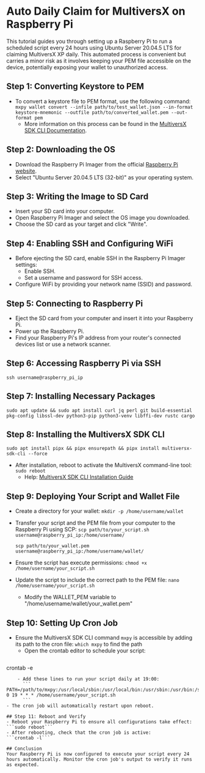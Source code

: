 # Auto Daily Claim for MultiversX on Raspberry Pi

This tutorial guides you through setting up a Raspberry Pi to run a scheduled script every 24 hours using Ubuntu Server 20.04.5 LTS for claiming MultiversX XP daily. This automated process is convenient but carries a minor risk as it involves keeping your PEM file accessible on the device, potentially exposing your wallet to unauthorized access.

## Step 1: Converting Keystore to PEM
- To convert a keystore file to PEM format, use the following command:
  ```mxpy wallet convert --infile path/to/test_wallet.json --in-format keystore-mnemonic --outfile path/to/converted_wallet.pem --out-format pem```
  - More information on this process can be found in the [MultiversX SDK CLI Documentation](https://docs.multiversx.com/sdk-and-tools/sdk-py/mxpy-cli/).

## Step 2: Downloading the OS
- Download the Raspberry Pi Imager from the official [Raspberry Pi website](https://www.raspberrypi.com/software/).
- Select "Ubuntu Server 20.04.5 LTS (32-bit)" as your operating system.

## Step 3: Writing the Image to SD Card
- Insert your SD card into your computer.
- Open Raspberry Pi Imager and select the OS image you downloaded.
- Choose the SD card as your target and click "Write".

## Step 4: Enabling SSH and Configuring WiFi
- Before ejecting the SD card, enable SSH in the Raspberry Pi Imager settings:
  - Enable SSH.
  - Set a username and password for SSH access.
- Configure WiFi by providing your network name (SSID) and password.

## Step 5: Connecting to Raspberry Pi
- Eject the SD card from your computer and insert it into your Raspberry Pi.
- Power up the Raspberry Pi.
- Find your Raspberry Pi's IP address from your router's connected devices list or use a network scanner.

## Step 6: Accessing Raspberry Pi via SSH
```ssh username@raspberry_pi_ip```

## Step 7: Installing Necessary Packages
```sudo apt update && sudo apt install curl jq perl git build-essential pkg-config libssl-dev python3-pip python3-venv libffi-dev rustc cargo```

## Step 8: Installing the MultiversX SDK CLI
```sudo apt install pipx && pipx ensurepath && pipx install multiversx-sdk-cli --force```
- After installation, reboot to activate the MultiversX command-line tool:
```sudo reboot```
  - Help: [MultiversX SDK CLI Installation Guide](https://docs.multiversx.com/sdk-and-tools/sdk-py/installing-mxpy/)

## Step 9: Deploying Your Script and Wallet File
- Create a directory for your wallet:
```mkdir -p /home/username/wallet```
- Transfer your script and the PEM file from your computer to the Raspberry Pi using SCP:
  ```scp path/to/your_script.sh username@raspberry_pi_ip:/home/username/```

  ```scp path/to/your_wallet.pem username@raspberry_pi_ip:/home/username/wallet/```
- Ensure the script has execute permissions:
  ```chmod +x /home/username/your_script.sh```
- Update the script to include the correct path to the PEM file:
  ```nano /home/username/your_script.sh```
  - Modify the WALLET_PEM variable to "/home/username/wallet/your_wallet.pem"

## Step 10: Setting Up Cron Job
- Ensure the MultiversX SDK CLI command `mxpy` is accessible by adding its path to the cron file:
  ```which mxpy``` to find the path
  - Open the crontab editor to schedule your script:
  ```
crontab -e
```
    - Add these lines to run your script daily at 19:00:
      ```
PATH=/path/to/mxpy:/usr/local/sbin:/usr/local/bin:/usr/sbin:/usr/bin:/sbin:/bin
0 19 * * * /home/username/your_script.sh
      ```
- The cron job will automatically restart upon reboot.

## Step 11: Reboot and Verify
- Reboot your Raspberry Pi to ensure all configurations take effect:
```sudo reboot```
- After rebooting, check that the cron job is active:
```crontab -l```

## Conclusion
Your Raspberry Pi is now configured to execute your script every 24 hours automatically. Monitor the cron job's output to verify it runs as expected.
